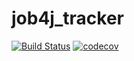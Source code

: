 # job4j_tracker

[![Build Status](https://travis-ci.org/fourbarman/job4j_tracker.svg?branch=master)](https://travis-ci.org/fourbarman/job4j_tracker)
[![codecov](https://codecov.io/gh/fourbarman/job4j_tracker/branch/master/graph/badge.svg?token=UX4EQXUA1L)](https://codecov.io/gh/fourbarman/job4j_tracker)